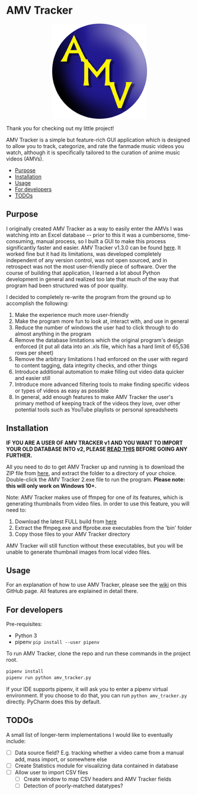 # AMV Tracker

<p align="center">
<img src="https://github.com/bsobotka/amv_tracker/blob/main/md_images/md-amvt-logo.png">
</p>

Thank you for checking out my little project!

AMV Tracker is a simple but feature-rich GUI application which is designed to allow you to track, categorize, and rate the fanmade music videos you watch, although it is specifically tailored to the curation of anime music videos (AMVs).

- [Purpose](#purpose)
- [Installation](#installation)
- [Usage](#usage)
- [For developers](#for-developers)
- [TODOs](#todos)

## Purpose
I originally created AMV Tracker as a way to easily enter the AMVs I was watching into an Excel database -- prior to this it was a cumbersome, time-consuming, manual process, so I built a GUI to make this process significantly faster and easier. AMV Tracker v1.3.0 can be found [here](https://amvtracker.wordpress.com/). It worked fine but it had its limitations, was developed completely independent of any version control, was not open sourced, and in retrospect was not the most user-friendly piece of software. Over the course of building that application, I learned a lot about Python development in general and realized too late that much of the way that program had been structured was of poor quality.

I decided to completely re-write the program from the ground up to accomplish the following:
1. Make the experience much more user-friendly
2. Make the program more fun to look at, interact with, and use in general
3. Reduce the number of windows the user had to click through to do almost anything in the program
4. Remove the database limitations which the original program's design enforced (it put all data into an .xls file, which has a hard limit of 65,536 rows per sheet)
5. Remove the arbitrary limitations I had enforced on the user with regard to content tagging, data integrity checks, and other things
6. Introduce additional automation to make filling out video data quicker and easier still
7. Introduce more advanced filtering tools to make finding specific videos or types of videos as easy as possible
8. In general, add enough features to make AMV Tracker the user's primary method of keeping track of the videos they love, over other potential tools such as YouTube playlists or personal spreadsheets

## Installation
**IF YOU ARE A USER OF AMV TRACKER v1 AND YOU WANT TO IMPORT YOUR OLD DATABASE INTO v2, PLEASE [READ THIS](https://github.com/bsobotka/amv_tracker/wiki/Adding-videos-to-your-database#import-from-previous-version-of-amv-tracker) BEFORE GOING ANY FURTHER.**

All you need to do to get AMV Tracker up and running is to download the ZIP file from [here](link), and extract the folder to a directory of your choice. Double-click the AMV Tracker 2.exe file to run the program. **Please note: this will only work on Windows 10+.**

Note: AMV Tracker makes use of ffmpeg for one of its features, which is generating thumbnails from video files. In order to use this feature, you will need to:
1. Download the latest FULL build from [here](https://www.gyan.dev/ffmpeg/builds/)
2. Extract the ffmpeg.exe and ffprobe.exe executables from the 'bin' folder
3. Copy those files to your AMV Tracker directory

AMV Tracker will still function without these executables, but you will be unable to generate thumbnail images from local video files.

## Usage
For an explanation of how to use AMV Tracker, please see the [wiki](https://github.com/bsobotka/amv_tracker/wiki) on this GitHub page. All features are explained in detail there.

## For developers

Pre-requisites:
 - Python 3
 - pipenv `pip install --user pipenv`

To run AMV Tracker, clone the repo and run these commands in the project root.

```sh
pipenv install
pipenv run python amv_tracker.py
```

If your IDE supports pipenv, it will ask you to enter a pipenv virtual environment. If you choose to do that, you can run `python amv_tracker.py` directly. PyCharm does this by default. 

## TODOs
A small list of longer-term implementations I would like to eventually include:
- [ ] Data source field? E.g. tracking whether a video came from a manual add, mass import, or somewhere else
- [ ] Create Statistics module for visualizing data contained in database
- [ ] Allow user to import CSV files
  - [ ] Create window to map CSV headers and AMV Tracker fields
  - [ ] Detection of poorly-matched datatypes?
